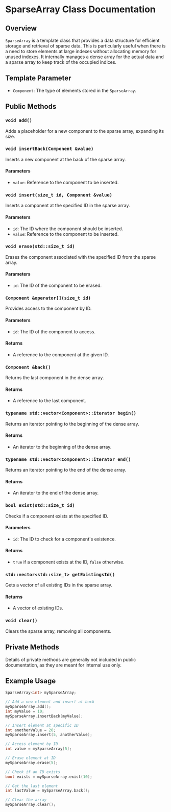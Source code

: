 # SparseArray Class Documentation

## Overview

`SparseArray` is a template class that provides a data structure for efficient storage and retrieval of sparse data. This is particularly useful when there is a need to store elements at large indexes without allocating memory for unused indexes. It internally manages a dense array for the actual data and a sparse array to keep track of the occupied indices.

## Template Parameter

- `Component`: The type of elements stored in the `SparseArray`.

## Public Methods

### `void add()`

Adds a placeholder for a new component to the sparse array, expanding its size.

### `void insertBack(Component &value)`

Inserts a new component at the back of the sparse array.

#### Parameters

- `value`: Reference to the component to be inserted.

### `void insert(size_t id, Component &value)`

Inserts a component at the specified ID in the sparse array.

#### Parameters

- `id`: The ID where the component should be inserted.
- `value`: Reference to the component to be inserted.

### `void erase(std::size_t id)`

Erases the component associated with the specified ID from the sparse array.

#### Parameters

- `id`: The ID of the component to be erased.

### `Component &operator[](size_t id)`

Provides access to the component by ID.

#### Parameters

- `id`: The ID of the component to access.

#### Returns

- A reference to the component at the given ID.

### `Component &back()`

Returns the last component in the dense array.

#### Returns

- A reference to the last component.

### `typename std::vector<Component>::iterator begin()`

Returns an iterator pointing to the beginning of the dense array.

#### Returns

- An iterator to the beginning of the dense array.

### `typename std::vector<Component>::iterator end()`

Returns an iterator pointing to the end of the dense array.

#### Returns

- An iterator to the end of the dense array.

### `bool exist(std::size_t id)`

Checks if a component exists at the specified ID.

#### Parameters

- `id`: The ID to check for a component's existence.

#### Returns

- `true` if a component exists at the ID, `false` otherwise.

### `std::vector<std::size_t> getExistingsId()`

Gets a vector of all existing IDs in the sparse array.

#### Returns

- A vector of existing IDs.

### `void clear()`

Clears the sparse array, removing all components.

## Private Methods

Details of private methods are generally not included in public documentation, as they are meant for internal use only.

## Example Usage

```cpp
SparseArray<int> mySparseArray;

// Add a new element and insert at back
mySparseArray.add();
int myValue = 10;
mySparseArray.insertBack(myValue);

// Insert element at specific ID
int anotherValue = 20;
mySparseArray.insert(5, anotherValue);

// Access element by ID
int value = mySparseArray[5];

// Erase element at ID
mySparseArray.erase(5);

// Check if an ID exists
bool exists = mySparseArray.exist(10);

// Get the last element
int lastValue = mySparseArray.back();

// Clear the array
mySparseArray.clear();